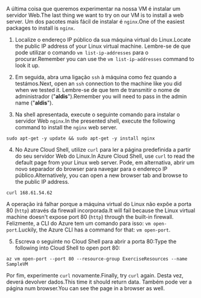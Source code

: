 <span data-ttu-id="9617a-101">A última coisa que queremos experimentar na nossa VM é instalar um servidor Web.</span><span class="sxs-lookup"><span data-stu-id="9617a-101">The last thing we want to try on our VM is to install a web server.</span></span> <span data-ttu-id="9617a-102">Um dos pacotes mais fácil de instalar é `nginx`.</span><span class="sxs-lookup"><span data-stu-id="9617a-102">One of the easiest packages to install is `nginx`.</span></span>

1. <span data-ttu-id="9617a-103">Localize o endereço IP público da sua máquina virtual do Linux.</span><span class="sxs-lookup"><span data-stu-id="9617a-103">Locate the public IP address of your Linux virtual machine.</span></span> <span data-ttu-id="9617a-104">Lembre-se de que pode utilizar o comando `vm list-ip-addresses` para o procurar.</span><span class="sxs-lookup"><span data-stu-id="9617a-104">Remember you can use the `vm list-ip-addresses` command to look it up.</span></span>

2. <span data-ttu-id="9617a-105">Em seguida, abra uma ligação `ssh` à máquina como fez quando a testámos.</span><span class="sxs-lookup"><span data-stu-id="9617a-105">Next, open an `ssh` connection to the machine like you did when we tested it.</span></span> <span data-ttu-id="9617a-106">Lembre-se de que tem de transmitir o nome de administrador ("**aldis**").</span><span class="sxs-lookup"><span data-stu-id="9617a-106">Remember you will need to pass in the admin name ("**aldis**").</span></span>

3. <span data-ttu-id="9617a-107">Na shell apresentada, execute o seguinte comando para instalar o servidor Web `nginx`.</span><span class="sxs-lookup"><span data-stu-id="9617a-107">In the presented shell, execute the following command to install the `nginx` web server.</span></span>

```azurecli
sudo apt-get -y update && sudo apt-get -y install nginx
```

4. <span data-ttu-id="9617a-108">No Azure Cloud Shell, utilize `curl` para ler a página predefinida a partir do seu servidor Web do Linux.</span><span class="sxs-lookup"><span data-stu-id="9617a-108">In Azure Cloud Shell, use `curl` to read the default page from your Linux web server.</span></span> <span data-ttu-id="9617a-109">Pode, em alternativa, abrir um novo separador do browser para navegar para o endereço IP público.</span><span class="sxs-lookup"><span data-stu-id="9617a-109">Alternatively, you can open a new browser tab and browse to the public IP address.</span></span>

```azurecli
curl 168.61.54.62
```

<span data-ttu-id="9617a-110">A operação irá falhar porque a máquina virtual do Linux não expõe a porta 80 (`http`) através da firewall incorporada.</span><span class="sxs-lookup"><span data-stu-id="9617a-110">It will fail because the Linux virtual machine doesn't expose port 80 (`http`) through the built-in firewall.</span></span> <span data-ttu-id="9617a-111">Felizmente, a CLI do Azure tem um comando para isso: `vm open-port`.</span><span class="sxs-lookup"><span data-stu-id="9617a-111">Luckily, the Azure CLI has a command for that: `vm open-port`.</span></span> 

5. <span data-ttu-id="9617a-112">Escreva o seguinte no Cloud Shell para abrir a porta 80:</span><span class="sxs-lookup"><span data-stu-id="9617a-112">Type the following into Cloud Shell to open port 80:</span></span>

```
az vm open-port --port 80 --resource-group ExerciseResources --name SampleVM
```

<span data-ttu-id="9617a-113">Por fim, experimente `curl` novamente.</span><span class="sxs-lookup"><span data-stu-id="9617a-113">Finally, try `curl` again.</span></span> <span data-ttu-id="9617a-114">Desta vez, deverá devolver dados.</span><span class="sxs-lookup"><span data-stu-id="9617a-114">This time it should return data.</span></span> <span data-ttu-id="9617a-115">Também pode ver a página num browser.</span><span class="sxs-lookup"><span data-stu-id="9617a-115">You can see the page in a browser as well.</span></span>



